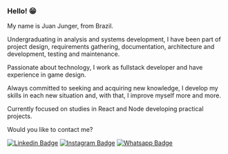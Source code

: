 ### Hello! 😁

My name is Juan Junger, from Brazil. 

Undergraduating in analysis and systems development, I have been part of project design, requirements gathering, documentation, architecture and development, testing and maintenance.

Passionate about technology, I work as fullstack developer and have experience in game design.

Always committed to seeking and acquiring new knowledge, I develop my skills in each new situation and, with that, I improve myself more and more.

Currently focused on studies in React and Node developing practical projects.

Would you like to contact me?

[![Linkedin Badge](https://img.shields.io/badge/-LinkedIn-blue?style=flat-square&logo=Linkedin&logoColor=white&link=https://www.linkedin.com/in/juan-junger)](https://www.linkedin.com/in/juan-junger) [![Instagram Badge](https://img.shields.io/badge/-Instagram-red?style=flat-square&logo=Instagram&logoColor=white&link=https://instagram.com/juanjunger)](https://instagram.com/juanjunger) [![Whatsapp Badge](https://img.shields.io/badge/-Whatsapp-green?style=flat-square&logo=Whatsapp&logoColor=white&link=https://bit.ly/Fale-com-o-Juan)](https://bit.ly/Fale-com-o-Juan)
